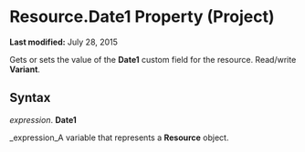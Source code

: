
# Resource.Date1 Property (Project)

 **Last modified:** July 28, 2015

Gets or sets the value of the  **Date1** custom field for the resource. Read/write **Variant**.

## Syntax

 _expression_. **Date1**

 _expression_A variable that represents a  **Resource** object.


